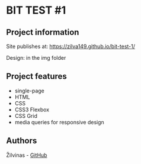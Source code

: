 # BIT TEST #1

## Project information

Site publishes at: https://zilva149.github.io/bit-test-1/

Design: in the img folder

## Project features

- single-page
- HTML
- CSS
- CSS3 Flexbox
- CSS Grid
- media queries for responsive design

## Authors

Žilvinas - [GitHub](https://github.com/zilva149)
